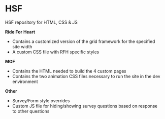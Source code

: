 # HSF
HSF repository for HTML, CSS &amp; JS

<b>Ride For Heart</b>
<ul>
<li>Contains a customized version of the grid framework for the specified site width</li>
<li>A custom CSS file with RFH specific styles</li>
</ul>

<b>MOF</b>
<ul>
<li>Contains the HTML needed to build the 4 custom pages</li>
<li>Contains the two animation CSS files necessary to run the site in the dev environment</li>
</ul>

<b>Other</b>
<ul>
<li>Survey/Form style overrides</li>
<li>Custom JS file for hiding/showing survey questions based on response to other questions</li>
</ul>

